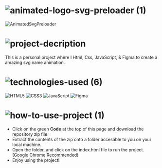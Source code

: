 <!-- Project Title -->
# ![animated-logo-svg-preloader (1)](https://user-images.githubusercontent.com/95453430/156934102-5c6610bb-5d60-4d3d-8107-5345d31d3428.svg)

<!-- Project Image -->
![AnimatedSvgPreloader](https://user-images.githubusercontent.com/95453430/156934734-dd529cec-9133-458e-a743-63d781e6e445.png)

<!-- Project Description -->
# ![project-decription](https://user-images.githubusercontent.com/95453430/156934111-9f16aa43-7d4b-40f0-8ca8-a976339d47ca.svg)
This is a personal project where I Html, Css, JavaScript, & Figma to create a amazing svg name animation.

<!-- Project Tech Stack -->
# ![technologies-used (6)](https://user-images.githubusercontent.com/95453430/156934120-8e2d87f3-10e5-4e28-abe5-dcbc6b16d192.svg)

![HTML5](https://img.shields.io/badge/html5-%23E34F26.svg?style=for-the-badge&logo=html5&logoColor=white)
![CSS3](https://img.shields.io/badge/css3-%231572B6.svg?style=for-the-badge&logo=css3&logoColor=white)
![JavaScript](https://img.shields.io/badge/javascript-%23323330.svg?style=for-the-badge&logo=javascript&logoColor=%23F7DF1E)
![Figma](https://img.shields.io/badge/figma-%23F24E1E.svg?style=for-the-badge&logo=figma&logoColor=white)

<!-- How to Use -->
# ![how-to-use-project (1)](https://user-images.githubusercontent.com/95453430/156934123-e672e639-77c2-4e23-9bfa-ca94a97c324c.svg)

-  Click on the green **Code** at the top of this page and download the repository zip file.
-  Extract the contents of the zip onto a folder accesable to you on your local machine.
-  Open the folder, and click on the index.html file to run the project. (Google Chrome Recommended)
-  Enjoy using the project!
